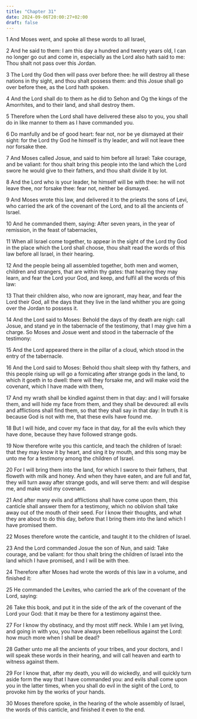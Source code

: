 ```yaml
---
title: "Chapter 31"
date: 2024-09-06T20:00:27+02:00
draft: false
---
```



1 And Moses went, and spoke all these words to all Israel,

2 And he said to them: I am this day a hundred and twenty years old, I can no longer go out and come in, especially as the Lord also hath said to me: Thou shalt not pass over this Jordan.

3 The Lord thy God then will pass over before thee: he will destroy all these nations in thy sight, and thou shalt possess them: and this Josue shall go over before thee, as the Lord hath spoken.

4 And the Lord shall do to them as he did to Sehon and Og the kings of the Amorrhites, and to their land, and shall destroy them.

5 Therefore when the Lord shall have delivered these also to you, you shall do in like manner to them as I have commanded you.

6 Do manfully and be of good heart: fear not, nor be ye dismayed at their sight: for the Lord thy God he himself is thy leader, and will not leave thee nor forsake thee.

7 And Moses called Josue, and said to him before all Israel: Take courage, and be valiant: for thou shalt bring this people into the land which the Lord swore he would give to their fathers, and thou shalt divide it by lot.

8 And the Lord who is your leader, he himself will be with thee: he will not leave thee, nor forsake thee: fear not, neither be dismayed.

9 And Moses wrote this law, and delivered it to the priests the sons of Levi, who carried the ark of the covenant of the Lord, and to all the ancients of Israel.

10 And he commanded them, saying: After seven years, in the year of remission, in the feast of tabernacles,

11 When all Israel come together, to appear in the sight of the Lord thy God in the place which the Lord shall choose, thou shalt read the words of this law before all Israel, in their hearing.

12 And the people being all assembled together, both men and women, children and strangers, that are within thy gates: that hearing they may learn, and fear the Lord your God, and keep, and fulfil all the words of this law:

13 That their children also, who now are ignorant, may hear, and fear the Lord their God, all the days that they live in the land whither you are going over the Jordan to possess it.

14 And the Lord said to Moses: Behold the days of thy death are nigh: call Josue, and stand ye in the tabernacle of the testimony, that I may give him a charge. So Moses and Josue went and stood in the tabernacle of the testimony:

15 And the Lord appeared there in the pillar of a cloud, which stood in the entry of the tabernacle.

16 And the Lord said to Moses: Behold thou shalt sleep with thy fathers, and this people rising up will go a fornicating after strange gods in the land, to which it goeth in to dwell: there will they forsake me, and will make void the covenant, which I have made with them,

17 And my wrath shall be kindled against them in that day: and I will forsake them, and will hide my face from them, and they shall be devoured: all evils and afflictions shall find them, so that they shall say in that day: In truth it is because God is not with me, that these evils have found me.

18 But I will hide, and cover my face in that day, for all the evils which they have done, because they have followed strange gods.

19 Now therefore write you this canticle, and teach the children of Israel: that they may know it by heart, and sing it by mouth, and this song may be unto me for a testimony among the children of Israel.

20 For I will bring them into the land, for which I swore to their fathers, that floweth with milk and honey. And when they have eaten, and are full and fat, they will turn away after strange gods, and will serve them: and will despise me, and make void my covenant.

21 And after many evils and afflictions shall have come upon them, this canticle shall answer them for a testimony, which no oblivion shall take away out of the mouth of their seed. For I know their thoughts, and what they are about to do this day, before that I bring them into the land which I have promised them.

22 Moses therefore wrote the canticle, and taught it to the children of Israel.

23 And the Lord commanded Josue the son of Nun, and said: Take courage, and be valiant: for thou shalt bring the children of Israel into the land which I have promised, and I will be with thee.

24 Therefore after Moses had wrote the words of this law in a volume, and finished it:

25 He commanded the Levites, who carried the ark of the covenant of the Lord, saying:

26 Take this book, and put it in the side of the ark of the covenant of the Lord your God: that it may be there for a testimony against thee.

27 For I know thy obstinacy, and thy most stiff neck. While I am yet living, and going in with you, you have always been rebellious against the Lord: how much more when I shall be dead?

28 Gather unto me all the ancients of your tribes, and your doctors, and I will speak these words in their hearing, and will call heaven and earth to witness against them.

29 For I know that, after my death, you will do wickedly, and will quickly turn aside form the way that I have commanded you: and evils shall come upon you in the latter times, when you shall do evil in the sight of the Lord, to provoke him by the works of your hands.

30 Moses therefore spoke, in the hearing of the whole assembly of Israel, the words of this canticle, and finished it even to the end.

